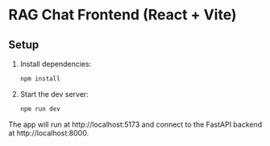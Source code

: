 # RAG Chat Frontend (React + Vite)

## Setup

1. Install dependencies:
   ```bash
   npm install
   ```
2. Start the dev server:
   ```bash
   npm run dev
   ```

The app will run at http://localhost:5173 and connect to the FastAPI backend at http://localhost:8000.

